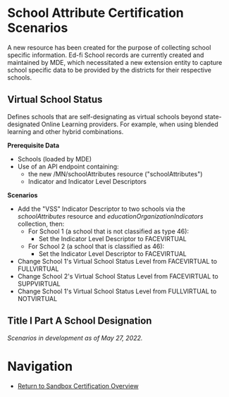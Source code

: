 # School Attribute Certification Scenarios
A new resource has been created for the purpose of collecting school specific information. Ed-fi School records are currently created and maintained by MDE, which necessitated a new extension entity to capture school specific data to be provided by the districts for their respective schools.

## Virtual School Status
Defines schools that are self-designating as virtual schools beyond state-designated Online Learning providers. For example, when using blended learning and other hybrid combinations.

**Prerequisite Data**
  - Schools (loaded by MDE)
  - Use of an API endpoint containing:
    - the new /MN/schoolAttributes resource ("schoolAttributes")
    - Indicator and Indicator Level Descriptors

**Scenarios**
  - Add the "VSS" Indicator Descriptor to two schools via the *schoolAttributes* resource and *educationOrganizationIndicators* collection, then:
    - For School 1 (a school that is not classified as type 46):
      - Set the Indicator Level Descriptor to FACEVIRTUAL
    - For School 2 (a school that is classified as 46):
      - Set the Indicator Level Descriptor to FACEVIRTUAL
  - Change School 1's Virtual School Status Level from FACEVIRTUAL to FULLVIRTUAL
  - Change School 2's Virtual School Status Level from FACEVIRTUAL to SUPPVIRTUAL
  - Change School 1's Virtual School Status Level from FULLVIRTUAL to NOTVIRTUAL

## Title I Part A School Designation
*Scenarios in development as of May 27, 2022.*

# Navigation
- [Return to Sandbox Certification Overview](sandbox_cert_a_toc.md)